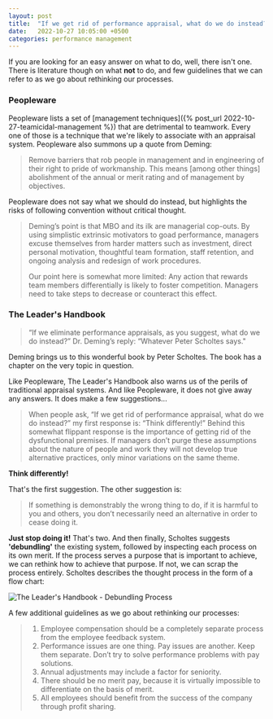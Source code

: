```yaml
---
layout: post
title:  "If we get rid of performance appraisal, what do we do instead?"
date:   2022-10-27 10:05:00 +0500
categories: performance management
---
```


If you are looking for an easy answer on what to do, well, there isn't one.
There is literature though on what **not** to do, and few guidelines that we can refer to as we go about rethinking our processes.

### Peopleware

Peopleware lists a set of [management techniques]({% post_url 2022-10-27-teamicidal-management %}) that are detrimental to teamwork.
Every one of those is a technique that we're likely to associate with an appraisal system. Peopleware also summons up a quote from Deming:

> Remove barriers that rob people in management and in engineering of their right to pride of workmanship. This means \[among other things\] abolishment of the annual or merit rating and of management by objectives.

Peopleware does not say what we should do instead, but highlights the risks of following convention without critical thought.

> Deming’s point is that MBO and its ilk are managerial cop-outs. By using simplistic extrinsic motivators to goad performance, managers excuse themselves from harder matters such as investment, direct personal motivation, thoughtful team formation, staff retention, and ongoing analysis and redesign of work procedures.
> 
> Our point here is somewhat more limited: Any action that rewards team members differentially is likely to foster competition. Managers need to take steps to decrease or counteract this effect.

### The Leader's Handbook

> “If we eliminate performance appraisals, as you suggest, what do we do instead?” Dr. Deming’s reply: “Whatever Peter Scholtes says."

Deming brings us to this wonderful book by Peter Scholtes. The book has a chapter on the very topic in question.

Like Peopleware, The Leader's Handbook also warns us of the perils of traditional appraisal systems. And like Peopleware, it does not give away any answers. It does make a few suggestions...

> When people ask, “If we get rid of performance appraisal, what do we do instead?” my first response is: “Think differently!” Behind this somewhat flippant response is the importance of getting rid of the dysfunctional premises. If managers don’t purge these assumptions about the nature of people and work they will not develop true alternative practices, only minor variations on the same theme.

**Think differently!**

That's the first suggestion. The other suggestion is:

> If something is demonstrably the wrong thing to do, if it is harmful to you and others, you don’t necessarily need an alternative in order to cease doing it.

**Just stop doing it!** That's two. And then finally, Scholtes suggests **'debundling'** the existing system, followed by inspecting each process on its own merit. If the process serves a purpose that is important to achieve, we can rethink how to achieve that purpose. If not, we can scrap the process entirely. Scholtes describes the thought process in the form of a flow chart:

![The Leader's Handbook - Debundling Process](/assets/images/the-leaders-handbook-debundling.png "Debundling Process")

A few additional guidelines as we go about rethinking our processes:

> 1. Employee compensation should be a completely separate process from the employee feedback system.
> 2. Performance issues are one thing. Pay issues are another. Keep them separate. Don’t try to solve performance problems with pay solutions.
> 3. Annual adjustments may include a factor for seniority.
> 4. There should be no merit pay, because it is virtually impossible to differentiate on the basis of merit.
> 5. All employees should benefit from the success of the company through profit sharing.